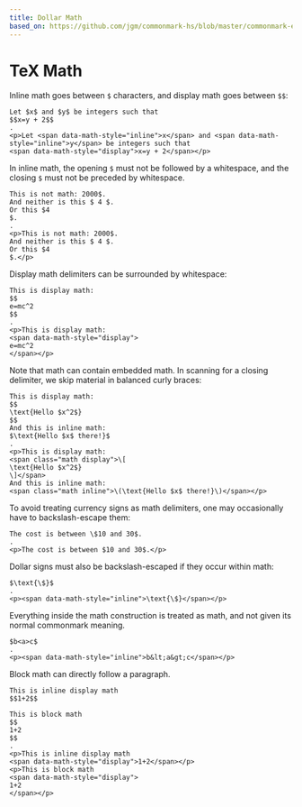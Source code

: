 ```yaml
---
title: Dollar Math
based_on: https://github.com/jgm/commonmark-hs/blob/master/commonmark-extensions/test/math.md
---
```


# TeX Math

Inline math goes between `$` characters, and display math
goes between `$$`:

```````````````````````````````` example
Let $x$ and $y$ be integers such that
$$x=y + 2$$
.
<p>Let <span data-math-style="inline">x</span> and <span data-math-style="inline">y</span> be integers such that
<span data-math-style="display">x=y + 2</span></p>
````````````````````````````````

In inline math, the opening `$` must not be followed by
a whitespace, and the closing `$` must not be
preceded by whitespace.

```````````````````````````````` example
This is not math: 2000$.
And neither is this $ 4 $.
Or this $4
$.
.
<p>This is not math: 2000$.
And neither is this $ 4 $.
Or this $4
$.</p>
````````````````````````````````

Display math delimiters can be surrounded by whitespace:

```````````````````````````````` example
This is display math:
$$
e=mc^2
$$
.
<p>This is display math:
<span data-math-style="display">
e=mc^2
</span></p>
````````````````````````````````

Note that math can contain embedded math.  In scanning
for a closing delimiter, we skip material in balanced
curly braces:

```````````````````````````````` example disabled
This is display math:
$$
\text{Hello $x^2$}
$$
And this is inline math:
$\text{Hello $x$ there!}$
.
<p>This is display math:
<span class="math display">\[
\text{Hello $x^2$}
\]</span>
And this is inline math:
<span class="math inline">\(\text{Hello $x$ there!}\)</span></p>
````````````````````````````````

To avoid treating currency signs as math delimiters,
one may occasionally have to backslash-escape them:

```````````````````````````````` example
The cost is between \$10 and 30$.
.
<p>The cost is between $10 and 30$.</p>
````````````````````````````````

Dollar signs must also be backslash-escaped if they
occur within math:

```````````````````````````````` example
$\text{\$}$
.
<p><span data-math-style="inline">\text{\$}</span></p>
````````````````````````````````

Everything inside the math construction is treated
as math, and not given its normal commonmark meaning.

```````````````````````````````` example
$b<a>c$
.
<p><span data-math-style="inline">b&lt;a&gt;c</span></p>
````````````````````````````````

Block math can directly follow a paragraph.

```````````````````````````````` example
This is inline display math
$$1+2$$

This is block math
$$
1+2
$$
.
<p>This is inline display math
<span data-math-style="display">1+2</span></p>
<p>This is block math
<span data-math-style="display">
1+2
</span></p>
````````````````````````````````

